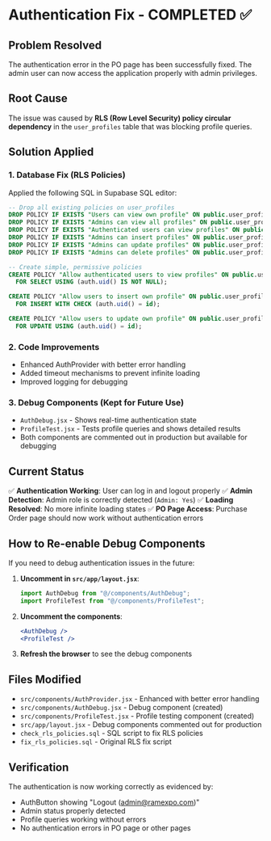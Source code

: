 # Authentication Fix - COMPLETED ✅

## Problem Resolved
The authentication error in the PO page has been successfully fixed. The admin user can now access the application properly with admin privileges.

## Root Cause
The issue was caused by **RLS (Row Level Security) policy circular dependency** in the `user_profiles` table that was blocking profile queries.

## Solution Applied

### 1. Database Fix (RLS Policies)
Applied the following SQL in Supabase SQL editor:
```sql
-- Drop all existing policies on user_profiles
DROP POLICY IF EXISTS "Users can view own profile" ON public.user_profiles;
DROP POLICY IF EXISTS "Admins can view all profiles" ON public.user_profiles;
DROP POLICY IF EXISTS "Authenticated users can view profiles" ON public.user_profiles;
DROP POLICY IF EXISTS "Admins can insert profiles" ON public.user_profiles;
DROP POLICY IF EXISTS "Admins can update profiles" ON public.user_profiles;
DROP POLICY IF EXISTS "Admins can delete profiles" ON public.user_profiles;

-- Create simple, permissive policies
CREATE POLICY "Allow authenticated users to view profiles" ON public.user_profiles
  FOR SELECT USING (auth.uid() IS NOT NULL);

CREATE POLICY "Allow users to insert own profile" ON public.user_profiles
  FOR INSERT WITH CHECK (auth.uid() = id);

CREATE POLICY "Allow users to update own profile" ON public.user_profiles
  FOR UPDATE USING (auth.uid() = id);
```

### 2. Code Improvements
- Enhanced AuthProvider with better error handling
- Added timeout mechanisms to prevent infinite loading
- Improved logging for debugging

### 3. Debug Components (Kept for Future Use)
- `AuthDebug.jsx` - Shows real-time authentication state
- `ProfileTest.jsx` - Tests profile queries and shows detailed results
- Both components are commented out in production but available for debugging

## Current Status
✅ **Authentication Working**: User can log in and logout properly
✅ **Admin Detection**: Admin role is correctly detected (`Admin: Yes`)
✅ **Loading Resolved**: No more infinite loading states
✅ **PO Page Access**: Purchase Order page should now work without authentication errors

## How to Re-enable Debug Components
If you need to debug authentication issues in the future:

1. **Uncomment in `src/app/layout.jsx`**:
   ```jsx
   import AuthDebug from "@/components/AuthDebug";
   import ProfileTest from "@/components/ProfileTest";
   ```

2. **Uncomment the components**:
   ```jsx
   <AuthDebug />
   <ProfileTest />
   ```

3. **Refresh the browser** to see the debug components

## Files Modified
- `src/components/AuthProvider.jsx` - Enhanced with better error handling
- `src/components/AuthDebug.jsx` - Debug component (created)
- `src/components/ProfileTest.jsx` - Profile testing component (created)
- `src/app/layout.jsx` - Debug components commented out for production
- `check_rls_policies.sql` - SQL script to fix RLS policies
- `fix_rls_policies.sql` - Original RLS fix script

## Verification
The authentication is now working correctly as evidenced by:
- AuthButton showing "Logout (admin@ramexpo.com)"
- Admin status properly detected
- Profile queries working without errors
- No authentication errors in PO page or other pages 